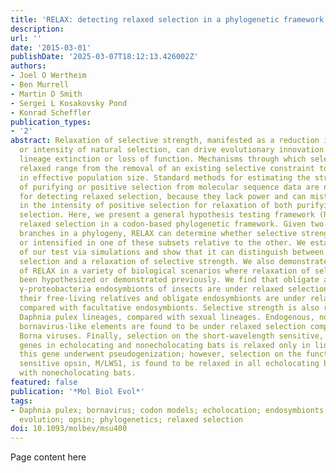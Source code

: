 ```yaml
---
title: 'RELAX: detecting relaxed selection in a phylogenetic framework'
description:
url: ''
date: '2015-03-01'
publishDate: '2025-03-07T18:12:13.426002Z'
authors:
- Joel O Wertheim
- Ben Murrell
- Martin D Smith
- Sergei L Kosakovsky Pond
- Konrad Scheffler
publication_types:
- '2'
abstract: Relaxation of selective strength, manifested as a reduction in the efficiency
  or intensity of natural selection, can drive evolutionary innovation and presage
  lineage extinction or loss of function. Mechanisms through which selection can be
  relaxed range from the removal of an existing selective constraint to a reduction
  in effective population size. Standard methods for estimating the strength and extent
  of purifying or positive selection from molecular sequence data are not suitable
  for detecting relaxed selection, because they lack power and can mistake an increase
  in the intensity of positive selection for relaxation of both purifying and positive
  selection. Here, we present a general hypothesis testing framework (RELAX) for detecting
  relaxed selection in a codon-based phylogenetic framework. Given two subsets of
  branches in a phylogeny, RELAX can determine whether selective strength was relaxed
  or intensified in one of these subsets relative to the other. We establish the validity
  of our test via simulations and show that it can distinguish between increased positive
  selection and a relaxation of selective strength. We also demonstrate the power
  of RELAX in a variety of biological scenarios where relaxation of selection has
  been hypothesized or demonstrated previously. We find that obligate and facultative
  γ-proteobacteria endosymbionts of insects are under relaxed selection compared with
  their free-living relatives and obligate endosymbionts are under relaxed selection
  compared with facultative endosymbionts. Selective strength is also relaxed in asexual
  Daphnia pulex lineages, compared with sexual lineages. Endogenous, nonfunctional,
  bornavirus-like elements are found to be under relaxed selection compared with exogenous
  Borna viruses. Finally, selection on the short-wavelength sensitive, SWS1, opsin
  genes in echolocating and nonecholocating bats is relaxed only in lineages in which
  this gene underwent pseudogenization; however, selection on the functional medium/long-wavelength
  sensitive opsin, M/LWS1, is found to be relaxed in all echolocating bats compared
  with nonecholocating bats.
featured: false
publication: '*Mol Biol Evol*'
tags:
- Daphnia pulex; bornavirus; codon models; echolocation; endosymbionts; molecular
  evolution; opsin; phylogenetics; relaxed selection
doi: 10.1093/molbev/msu400
---
```


Page content here